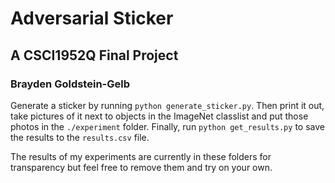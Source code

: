 # Adversarial Sticker

## A CSCI1952Q Final Project

### Brayden Goldstein-Gelb

Generate a sticker by running `python generate_sticker.py`. Then print it out, take pictures of it next to objects in the ImageNet classlist and put those photos in the `./experiment` folder. Finally, run `python get_results.py` to save the results to the `results.csv` file.

The results of my experiments are currently in these folders for transparency but feel free to remove them and try on your own.
